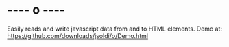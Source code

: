 ---- o ----
=
Easily reads and write javascript data from and to HTML elements.
Demo at: <https://github.com/downloads/jsoldi/o/Demo.html>